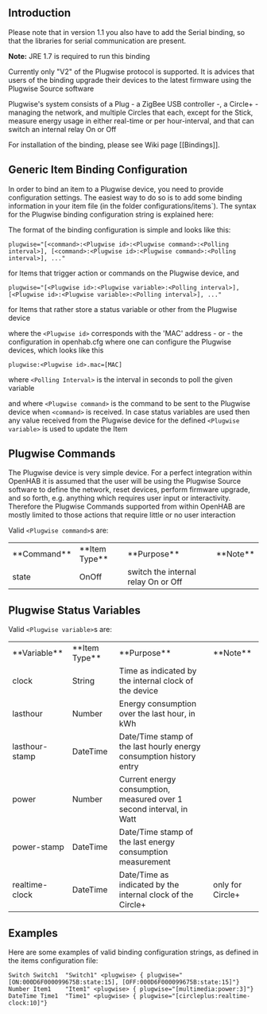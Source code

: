 ## Introduction

Please note that in version 1.1 you also have to add the Serial binding, so that the libraries for serial communication are present.

**Note:** JRE 1.7 is required to run this binding

Currently only "V2" of the Plugwise protocol is supported. It is advices that users of the binding upgrade their devices to the latest firmware using the Plugwise Source software

Plugwise's system consists of a Plug - a ZigBee USB controller -, a Circle+ - managing the network, and multiple Circles that each, except for the Stick, measure energy usage in either real-time or per hour-interval, and that can switch an internal relay On or Off

For installation of the binding, please see Wiki page [[Bindings]].

## Generic Item Binding Configuration

In order to bind an item to a Plugwise device, you need to provide configuration settings. The easiest way to do so is to add some binding information in your item file (in the folder configurations/items`). The syntax for the Plugwise binding configuration string is explained here:

The format of the binding configuration is simple and looks like this:

    plugwise="[<command>:<Plugwise id>:<Plugwise command>:<Polling interval>], [<command>:<Plugwise id>:<Plugwise command>:<Polling interval>], ..."

for Items that trigger action or commands on the Plugwise device, and

    plugwise="[<Plugwise id>:<Plugwise variable>:<Polling interval>], [<Plugwise id>:<Plugwise variable>:<Polling interval>], ..."

for Items that rather store a status variable or other from the Plugwise device

where the `<Plugwise id>` corresponds with the 'MAC' address  - or - the configuration in openhab.cfg where one can configure the Plugwise devices, which looks like this

    plugwise:<Plugwise id>.mac=[MAC]

where `<Polling Interval>` is the interval in seconds to poll the given variable

and where `<Plugwise command>` is the command to be sent to the Plugwise device when `<command>` is received. In case status variables are used then any value received from the Plugwise device for the defined `<Plugwise variable>` is used to update the Item

## Plugwise Commands

The Plugwise device is very simple device. For a perfect integration within OpenHAB it is assumed that the user will be using the Plugwise Source software to define the network, reset devices, perform firmware upgrade, and so forth, e.g. anything which requires user input or interactivity. Therefore the Plugwise Commands supported from within OpenHAB are mostly limited to those actions that require little or no user interaction

Valid `<Plugwise command>`s are:

<table>
  <tr><td>**Command**</td><td>**Item Type**</td><td>**Purpose**</td><td>**Note**</td></tr>
  <tr><td>state</td><td>OnOff</td><td>switch the internal relay On or Off</td><td></td></tr>
</table>

## Plugwise Status Variables

Valid `<Plugwise variable>`s are:

<table>
  <tr><td>**Variable**</td><td>**Item Type**</td><td>**Purpose**</td><td>**Note**</td></tr>
  <tr><td>clock</td><td>String</td><td>Time as indicated by the internal clock of the device</td><td></td></tr>
  <tr><td>lasthour</td><td>Number</td><td>Energy consumption over the last hour, in kWh</td><td></td></tr>
  <tr><td>lasthour-stamp</td><td>DateTime</td><td>Date/Time stamp of the last hourly energy consumption history entry</td><td></td></tr>
  <tr><td>power</td><td>Number</td><td>Current energy consumption, measured over 1 second interval, in Watt</td><td></td></tr>
  <tr><td>power-stamp</td><td>DateTime</td><td>Date/Time stamp of the last energy consumption measurement</td><td></td></tr>
  <tr><td>realtime-clock</td><td>DateTime</td><td>Date/Time as indicated by the internal clock of the Circle+</td><td>only for Circle+</td></tr>
</table>

## Examples

Here are some examples of valid binding configuration strings, as defined in the items configuration file:

    Switch Switch1	"Switch1" <plugwise> { plugwise="[ON:000D6F000099675B:state:15], [OFF:000D6F000099675B:state:15]"}
    Number Item1	"Item1" <plugwise> { plugwise="[multimedia:power:3]"}
    DateTime Time1  "Time1" <plugwise> { plugwise="[circleplus:realtime-clock:10]"}
